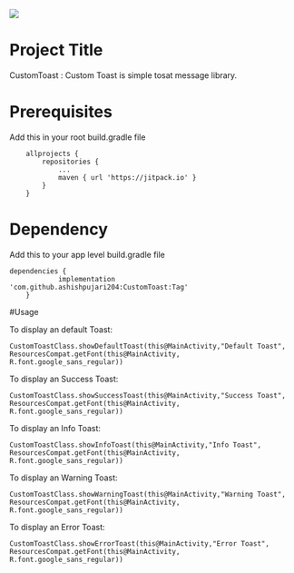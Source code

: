 [![](https://jitpack.io/v/ashishpujari204/CustomToast.svg)](https://jitpack.io/#ashishpujari204/CustomToast)

# Project Title 

CustomToast : Custom Toast is simple tosat message library.

# Prerequisites

Add this in your root build.gradle file

```
	allprojects {
		repositories {
			...
			maven { url 'https://jitpack.io' }
		}
	}
 ```
# Dependency

Add this to your app level build.gradle file

```
dependencies {
	        implementation 'com.github.ashishpujari204:CustomToast:Tag'
	}
  ```
  
 #Usage
 
 To display an default Toast:
 ```
 CustomToastClass.showDefaultToast(this@MainActivity,"Default Toast", ResourcesCompat.getFont(this@MainActivity, R.font.google_sans_regular))
 ```
 
 To display an Success Toast:
 ```
 CustomToastClass.showSuccessToast(this@MainActivity,"Success Toast", ResourcesCompat.getFont(this@MainActivity, R.font.google_sans_regular))
 ```
 
 To display an Info Toast:
 ```
 CustomToastClass.showInfoToast(this@MainActivity,"Info Toast", ResourcesCompat.getFont(this@MainActivity, R.font.google_sans_regular))
 ```
 
 To display an Warning Toast:
 ```
 CustomToastClass.showWarningToast(this@MainActivity,"Warning Toast", ResourcesCompat.getFont(this@MainActivity, R.font.google_sans_regular))
 ```
 
 To display an Error Toast:
 ```
 CustomToastClass.showErrorToast(this@MainActivity,"Error Toast", ResourcesCompat.getFont(this@MainActivity, R.font.google_sans_regular))
 ```
